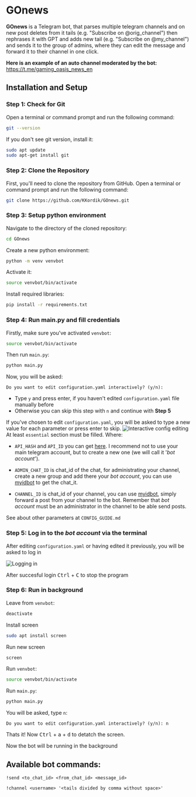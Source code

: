 # GOnews
**GOnews** is a Telegram bot, that parses multiple telegram channels and on new post deletes from it tails (e.g. "Subscribe on @orig_channel") then rephrases it with GPT and adds new tail (e.g. "Subscribe on @my_channel") and sends it to the group of admins, where they can edit the message and forward it to their channel in one click.


**Here is an example of an auto channel moderated by the bot:** https://t.me/gaming_oasis_news_en

## Installation and Setup

### Step 1: Check for Git

Open a terminal or command prompt and run the following command:

```bash
git --version
```

If you don't see git version, install it:

```bash
sudo apt update
sudo apt-get install git
```

### Step 2: Clone the Repository

First, you'll need to clone the repository from GitHub. Open a terminal or command prompt and run the following command:

```bash
git clone https://github.com/KKordik/GOnews.git
```

### Step 3: Setup python environment 
Navigate to the directory of the cloned repository:

```bash
cd GOnews
```

Create a new python environment:
```bash
python -m venv venvbot
```

Activate it:
```bash
source venvbot/bin/activate
```

Install required libraries:
```bash
pip install -r requirements.txt
```

### Step 4: Run main.py and fill credentials

Firstly, make sure you've activated `venvbot`:
```bash
source venvbot/bin/activate
```

Then run `main.py`:
```bash
python main.py
```
Now, you will be asked:

```
Do you want to edit configuration.yaml interactively? (y/n):
```

- Type `y` and press enter, if you haven't edited `configuration.yaml` file manually before
- Otherwise you can skip this step with `n` and continue with **Step 5**

If you've chosen to edit `configuration.yaml`, you will be asked to type a new value for each parameter or press enter to skip. 
![Interactive config editing](https://i.imgur.com/dtA7U0n.png)
At least `essential` section must be filled. Where:
- `API_HASH` and `API_ID` you can get [here](https://my.telegram.org/auth). I recommend not to use your main telegram account, but to create a new one (we will call it '*bot account*').

- `ADMIN_CHAT_ID` is chat_id of the chat, for administrating your channel, create a new group and add there your *bot account*, you can use [myidbot](https://t.me/myidbot?startgroup=1) to get the chat_it.

- `CHANNEL_ID` is chat_id of your channel, you can use [myidbot](https://t.me/myidbot), simply forward a post from your channel to the bot. Remember that *bot account* must be an administrator in the channel to be able send posts.

See about other parameters at `CONFIG_GUIDE.md`

### Step 5: Log in to the *bot account* via the terminal

After editing `configuration.yaml` or having edited it previously, you will be asked to log in

![Logging in](https://i.imgur.com/vWQCAs5.png)

After succesful login <kbd>Ctrl</kbd> + <kbd>C</kbd> to stop the program


### Step 6: Run in background

Leave from  `venvbot`:
```bash
deactivate
```

Install screen
```bash
sudo apt install screen
```

Run new screen
```bash
screen
```
Run `venvbot`:
```bash
source venvbot/bin/activate
```

Run `main.py`:
```bash
python main.py
```
You will be asked, type `n`:

```
Do you want to edit configuration.yaml interactively? (y/n): n
```
Thats it! Now <kbd>Ctrl</kbd> + <kbd>a</kbd> + <kbd>d</kbd> to detatch the screen.

Now the bot will be running in the background

## Available bot commands:
```
!send <to_chat_id> <from_chat_id> <message_id>
```
```
!channel <username> '<tails divided by comma without space>'
```
